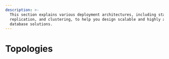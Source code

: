 ```yaml
---
description: >-
  This section explains various deployment architectures, including standalone,
  replication, and clustering, to help you design scalable and highly available
  database solutions.
---
```


# Topologies

